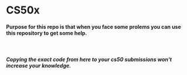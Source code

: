 # CS50x

<h4> Purpose for this repo is that when you face some prolems you can use this repository to get some help.</h4>
<br>
<h5>Copying the exact code from here to your cs50 submissions won't increase your knowledge.</h5>
